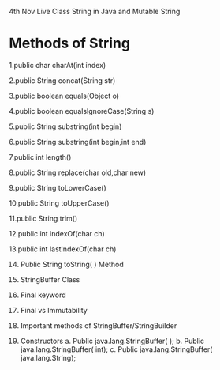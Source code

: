4th Nov Live Class String in Java and Mutable String 

Methods of String
=================
1.public char charAt(int index)

2.public String concat(String str)

3.public boolean equals(Object o)

4.public boolean equalsIgnoreCase(String s)

5.public String substring(int begin)

6.public String substring(int begin,int end)

7.public int length()

8.public String replace(char old,char new)

9.public String toLowerCase()

10.public String toUpperCase()

11.public String trim()

12.public int indexOf(char ch)

13.public int lastIndexOf(char ch)

14. Public String toString( ) Method

15. StringBuffer Class

17. Final keyword
18. Final vs Immutability
19. Important methods of StringBuffer/StringBuilder
20. Constructors
a. Public java.lang.StringBuffer( );
b. Public java.lang.StringBuffer( int);
c. Public java.lang.StringBuffer( java.lang.String);

